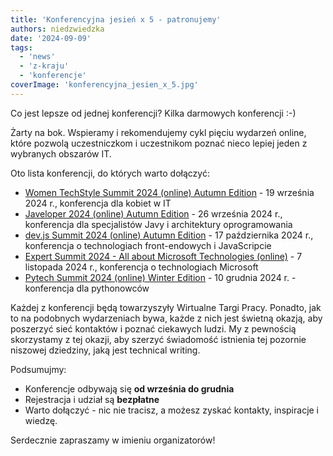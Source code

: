 ```yaml
---
title: 'Konferencyjna jesień x 5 - patronujemy'
authors: niedzwiedzka
date: '2024-09-09'
tags:
  - 'news'
  - 'z-kraju'
  - 'konferencje'
coverImage: 'konferencyjna_jesien_x_5.jpg'
---
```

Co jest lepsze od jednej konferencji? Kilka darmowych konferencji :-)


Żarty na bok. Wspieramy i rekomendujemy cykl pięciu wydarzeń online, które pozwolą uczestniczkom i uczestnikom poznać nieco lepiej jeden z wybranych obszarów IT.

<!--truncate-->
Oto lista konferencji, do których warto dołączyć:

- [Women TechStyle Summit 2024 (online) Autumn Edition](https://womentechstyle.pl/) - 19 września 2024 r., konferencja dla kobiet w IT
- [Javeloper 2024 (online) Autumn Edition](https://javeloper.pl/) - 26 września 2024 r., konferencja dla specjalistów Javy i architektury oprogramowania 
- [dev.js Summit 2024 (online) Autumn Edition](https://devjssummit.pl/) - 17 października 2024 r., konferencja o technologiach front-endowych i JavaScripcie
- [Expert Summit 2024 - All about Microsoft Technologies (online)](https://expertsummit.pl/) - 7 listopada 2024 r., konferencja o technologiach Microsoft
- [Pytech Summit 2024 (online) Winter Edition](https://pytechsummit.pl/) - 10 grudnia 2024 r. - konferencja dla pythonowców

Każdej z konferencji będą towarzyszyły Wirtualne Targi Pracy. Ponadto, jak to na podobnych wydarzeniach bywa, każde z nich jest świetną okazją, aby poszerzyć sieć kontaktów i poznać ciekawych ludzi. My z pewnością skorzystamy z tej okazji, aby szerzyć świadomość istnienia tej pozornie niszowej dziedziny, jaką jest technical writing.

Podsumujmy:

- Konferencje odbywają się **od września do grudnia**
- Rejestracja i udział są **bezpłatne**
- Warto dołączyć - nic nie tracisz, a możesz zyskać kontakty, inspiracje i wiedzę.

 Serdecznie zapraszamy w imieniu organizatorów!
